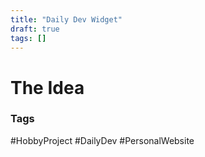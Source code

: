 ```yaml
---
title: "Daily Dev Widget"
draft: true
tags: []
---
```

# The Idea

### Tags
#HobbyProject #DailyDev #PersonalWebsite 